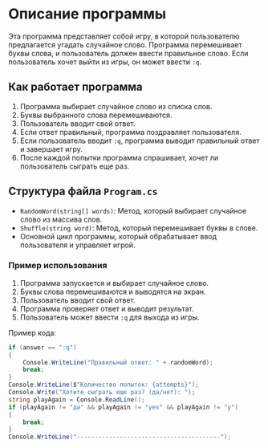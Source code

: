 # Описание программы

Эта программа представляет собой игру, в которой пользователю предлагается угадать случайное слово. Программа перемешивает буквы слова, и пользователь должен ввести правильное слово. Если пользователь хочет выйти из игры, он может ввести `:q`.

## Как работает программа

1. Программа выбирает случайное слово из списка слов.
2. Буквы выбранного слова перемешиваются.
3. Пользователь вводит свой ответ.
4. Если ответ правильный, программа поздравляет пользователя.
5. Если пользователь вводит `:q`, программа выводит правильный ответ и завершает игру.
6. После каждой попытки программа спрашивает, хочет ли пользователь сыграть еще раз.

## Структура файла `Program.cs`

- `RandomWord(string[] words)`: Метод, который выбирает случайное слово из массива слов.
- `Shuffle(string word)`: Метод, который перемешивает буквы в слове.
- Основной цикл программы, который обрабатывает ввод пользователя и управляет игрой.

### Пример использования

1. Программа запускается и выбирает случайное слово.
2. Буквы слова перемешиваются и выводятся на экран.
3. Пользователь вводит свой ответ.
4. Программа проверяет ответ и выводит результат.
5. Пользователь может ввести `:q` для выхода из игры.

Пример кода:

```csharp
if (answer == ":q")
{
    Console.WriteLine("Правильный ответ: " + randomWord);
    break;
}
Console.WriteLine($"Количество попыток: {attempts}");
Console.Write("Хотите сыграть еще раз? (да/нет): ");
string playAgain = Console.ReadLine();
if (playAgain != "да" && playAgain != "yes" && playAgain != "y")
{
    break;
}
Console.WriteLine("----------------------------------------");